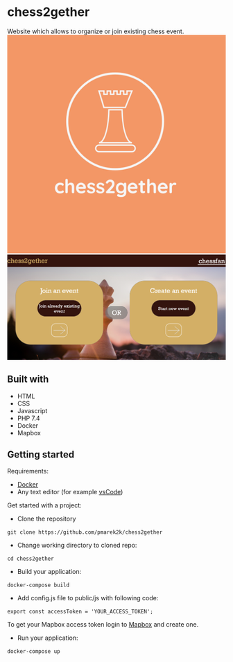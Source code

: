 # chess2gether

Website which allows to organize or join existing chess event.
![Example](./public/img/logo.jpeg)
</br>
![Website](./public/img/image.png)

## Built with

- HTML
- CSS
- Javascript
- PHP 7.4
- Docker
- Mapbox


## Getting started
Requirements:
- [Docker](https://www.docker.com/)
- Any text editor (for example [vsCode](https://www.docker.com/))

Get started with a project:
- Clone the repository
```
git clone https://github.com/pmarek2k/chess2gether
```
- Change working directory to cloned repo:
```
cd chess2gether
```
- Build your application:
``` 
docker-compose build
```
- Add config.js file to public/js with following code:
``` 
export const accessToken = 'YOUR_ACCESS_TOKEN';
```
To get your Mapbox access token login to [Mapbox](https://www.mapbox.com/) and create one.
- Run your application:
```angular2html
docker-compose up
```
